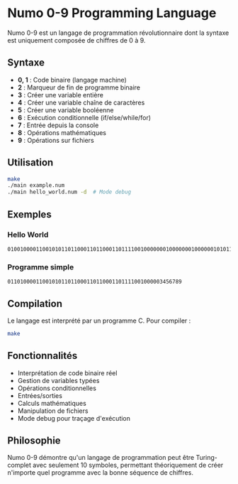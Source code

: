 
# Numo 0-9 Programming Language

Numo 0-9 est un langage de programmation révolutionnaire dont la syntaxe est uniquement composée de chiffres de 0 à 9.

## Syntaxe

- **0, 1** : Code binaire (langage machine)
- **2** : Marqueur de fin de programme binaire
- **3** : Créer une variable entière
- **4** : Créer une variable chaîne de caractères
- **5** : Créer une variable booléenne
- **6** : Exécution conditionnelle (if/else/while/for)
- **7** : Entrée depuis la console
- **8** : Opérations mathématiques
- **9** : Opérations sur fichiers

## Utilisation

```bash
make
./main example.num
./main hello_world.num -d  # Mode debug
```

## Exemples

### Hello World
```
0100100001100101011011000110110001101111001000000010000000100000010101110110111101110010011011000110010000100001230348579
```

### Programme simple
```
0110100001100101011011000110110001101111001000003456789
```

## Compilation

Le langage est interprété par un programme C. Pour compiler :

```bash
make
```

## Fonctionnalités

- Interprétation de code binaire réel
- Gestion de variables typées
- Opérations conditionnelles
- Entrées/sorties
- Calculs mathématiques
- Manipulation de fichiers
- Mode debug pour traçage d'exécution

## Philosophie

Numo 0-9 démontre qu'un langage de programmation peut être Turing-complet avec seulement 10 symboles, permettant théoriquement de créer n'importe quel programme avec la bonne séquence de chiffres.
